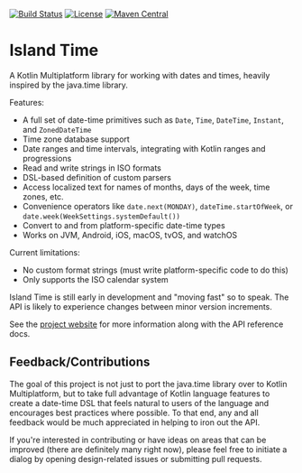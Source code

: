 [![Build Status](https://github.com/erikc5000/island-time/workflows/Publish/badge.svg)](https://github.com/erikc5000/island-time/actions?query=workflow%3APublish) [![License](https://img.shields.io/badge/license-Apache%202.0-blue.svg)](https://opensource.org/licenses/Apache-2.0) [![Maven Central](https://maven-badges.herokuapp.com/maven-central/io.islandtime/core/badge.svg)](https://maven-badges.herokuapp.com/maven-central/io.islandtime/core)

# Island Time

A Kotlin Multiplatform library for working with dates and times, heavily inspired by the java.time library.

Features:
- A full set of date-time primitives such as `Date`, `Time`, `DateTime`, `Instant`, and `ZonedDateTime`
- Time zone database support
- Date ranges and time intervals, integrating with Kotlin ranges and progressions
- Read and write strings in ISO formats
- DSL-based definition of custom parsers
- Access localized text for names of months, days of the week, time zones, etc.
- Convenience operators like `date.next(MONDAY)`, `dateTime.startOfWeek`, or `date.week(WeekSettings.systemDefault())`
- Convert to and from platform-specific date-time types
- Works on JVM, Android, iOS, macOS, tvOS, and watchOS

Current limitations:
- No custom format strings (must write platform-specific code to do this)
- Only supports the ISO calendar system

Island Time is still early in development and "moving fast" so to speak. The API is likely to experience changes between minor version increments.

See the [project website](https://islandtime.io) for more information along with the API reference docs.

## Feedback/Contributions

The goal of this project is not just to port the java.time library over to Kotlin Multiplatform, but to take full advantage of Kotlin language features to create a date-time DSL that feels natural to users of the language and encourages best practices where possible. To that end, any and all feedback would be much appreciated in helping to iron out the API.

If you're interested in contributing or have ideas on areas that can be improved (there are definitely many right now), please feel free to initiate a dialog by opening design-related issues or submitting pull requests.
